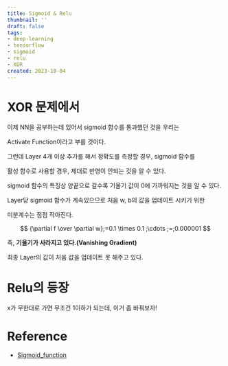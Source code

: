 ```yaml
---
title: Sigmoid & Relu
thumbnail: ''
draft: false
tags:
- deep-learning
- tensorflow
- sigmoid
- relu
- XOR
created: 2023-10-04
---
```


# XOR 문제에서

이제 NN을 공부하는데 있어서 sigmoid 함수를 통과했던 것을 우리는

Activate Function이라고 부를 것이다.

그런데 Layer 4개 이상 추가를 해서 정확도를 측정할 경우, sigmoid 함수를 

활성 함수로 사용할 경우, 제대로 반영이 안되는 것을 알 수 있다.

sigmoid 함수의 특징상 양끝으로 갈수록 기울기 값이 0에 가까워지는 것을 알 수 있다.

Layer당 sigmoid 함수가 계속있으므로 처음 w, b의 값을 업데이트 시키기 위한

미분계수는 점점 작아진다.

$$
{\partial f \over \partial w};=0.1 \times 0.1 ;\cdots ;=;0.000001
$$

즉, **기울기가 사라지고 있다.(Vanishing Gradient)**

최종 Layer의 값이 처음 값을 업데이트 못 해주고 있다.

# Relu의 등장

x가 무한대로 가면 무조건 1이하가 되는데, 이거 좀 바꿔보자!

# Reference

* [Sigmoid_function](https://en.wikipedia.org/wiki/Sigmoid_function)
